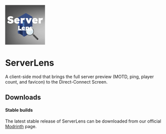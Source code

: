 <img src="src/main/resources/assets/serverlens/icon.png" width="128">

# ServerLens

A client-side mod that brings the full server preview (MOTD, ping, player count, and favicon) to the Direct-Connect Screen. 


## Downloads

#### Stable builds

The latest stable release of ServerLens can be downloaded from our official [Modrinth](https://modrinth.com/mod/serverlens/versions) page.
